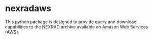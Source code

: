 # nexradaws
This python package is designed to provide query and download capabilities to the NEXRAD archive available on Amazon Web Services (AWS).
